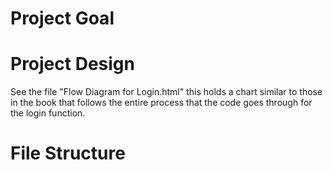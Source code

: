 # Project Goal

# Project Design
 See the file "Flow Diagram for Login.html" this holds a chart similar to those in the book that follows the entire process that the code goes through for the login function.

# File Structure
